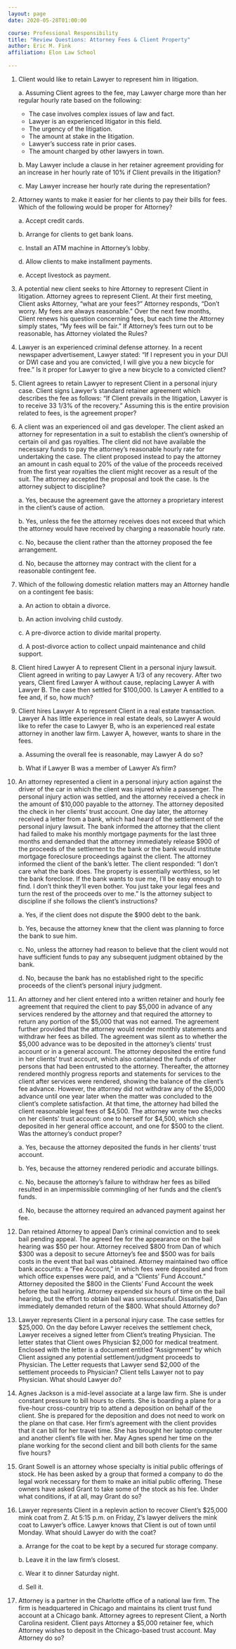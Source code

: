 ```yaml
---
layout: page
date: 2020-05-28T01:00:00

course: Professional Responsibility
title: "Review Questions: Attorney Fees & Client Property"
author: Eric M. Fink
affiliation: Elon Law School 
    
---
```


1. Client would like to retain Lawyer to represent him in litigation. 
    
    a. Assuming Client agrees to the fee, may Lawyer charge more than her regular hourly rate based on the following:
    - The case involves complex issues of law and fact.
    - Lawyer is an experienced litigator in this field.
    - The urgency of the litigation.
    - The amount at stake in the litigation.
    - Lawyer’s success rate in prior cases.
    - The amount charged by other lawyers in town.
    
    b. May Lawyer include a clause in her retainer agreement providing for an increase in her hourly rate of 10% if Client prevails in the litigation?
    
    c. May Lawyer increase her hourly rate during the representation?

2. Attorney wants to make it easier for her clients to pay their bills for fees. Which of the following would be proper for Attorney?
    
    a. Accept credit cards.
    
    b. Arrange for clients to get bank loans.
    
    c. Install an ATM machine in Attorney’s lobby.
    
    d. Allow clients to make installment payments.
    
    e. Accept livestock as payment.

3. A potential new client seeks to hire Attorney to represent Client in litigation. Attorney agrees to represent Client. At their first meeting, Client asks Attorney, “what are your fees?” Attorney responds, “Don’t worry. My fees are always reasonable.” Over the next few months, Client renews his question concerning fees, but each time the Attorney simply states, “My fees will be fair.” If Attorney’s fees turn out to be reasonable, has Attorney violated the Rules?

4. Lawyer is an experienced criminal defense attorney. In a recent newspaper advertisement, Lawyer stated: “If I represent you in your DUI or DWI case and you are convicted, I will give you a new bicycle for free.” Is it proper for Lawyer to give a new bicycle to a convicted client?

5. Client agrees to retain Lawyer to represent Client in a personal injury case. Client signs Lawyer’s standard retainer agreement which describes the fee as follows: “If Client prevails in the litigation, Lawyer is to receive 33 1/3% of the recovery.” Assuming this is the entire provision related to fees, is the agreement proper?

6. A client was an experienced oil and gas developer. The client asked an attorney for representation in a suit to establish the client’s ownership of certain oil and gas royalties. The client did not have available the necessary funds to pay the attorney’s reasonable hourly rate for undertaking the case. The client proposed instead to pay the attorney an amount in cash equal to 20% of the value of the proceeds received from the first year royalties the client might recover as a result of the suit. The attorney accepted the proposal and took the case. Is the attorney subject to discipline?
    
    a. Yes, because the agreement gave the attorney a proprietary interest in the client’s cause of action.
    
    b. Yes, unless the fee the attorney receives does not exceed that which the attorney would have received by charging a reasonable hourly rate.
    
    c. No, because the client rather than the attorney proposed the fee arrangement.
    
    d. No, because the attorney may contract with the client for a reasonable contingent fee.

7. Which of the following domestic relation matters may an Attorney handle on a contingent fee basis:
    
    a. An action to obtain a divorce.
    
    b. An action involving child custody.
    
    c. A pre-divorce action to divide marital property.
    
    d. A post-divorce action to collect unpaid maintenance and child support.

8. Client hired Lawyer A to represent Client in a personal injury lawsuit. Client agreed in writing to pay Lawyer A 1/3 of any recovery. After two years, Client fired Lawyer A without cause, replacing Lawyer A with Lawyer B. The case then settled for $100,000. Is Lawyer A entitled to a fee and, if so, how much?

9. Client hires Lawyer A to represent Client in a real estate transaction. Lawyer A has little experience in real estate deals, so Lawyer A would like to refer the case to Lawyer B, who is an experienced real estate attorney in another law firm. Lawyer A, however, wants to share in the fees. 
    
    a. Assuming the overall fee is reasonable, may Lawyer A do so?
    
    b. What if Lawyer B was a member of Lawyer A’s firm?

10. An attorney represented a client in a personal injury action against the driver of the car in which the client was injured while a passenger. The personal injury action was settled, and the attorney received a check in the amount of $10,000 payable to the attorney. The attorney deposited the check in her clients’ trust account. One day later, the attorney received a letter from a bank, which had heard of the settlement of the personal injury lawsuit. The bank informed the attorney that the client had failed to make his monthly mortgage payments for the last three months and demanded that the attorney immediately release $900 of the proceeds of the settlement to the bank or the bank would institute mortgage foreclosure proceedings against the client. The attorney informed the client of the bank’s letter. The client responded: “I don’t care what the bank does. The property is essentially worthless, so let the bank foreclose. If the bank wants to sue me, I’ll be easy enough to find. I don’t think they’ll even bother. You just take your legal fees and turn the rest of the proceeds over to me.” Is the attorney subject to discipline if she follows the client’s instructions?
    
    a. Yes, if the client does not dispute the $900 debt to the bank.
    
    b. Yes, because the attorney knew that the client was planning to force the bank to sue him.
    
    c. No, unless the attorney had reason to believe that the client would not have sufficient funds to pay any subsequent judgment obtained by the bank.
    
    d. No, because the bank has no established right to the specific proceeds of the client’s personal injury judgment.

11. An attorney and her client entered into a written retainer and hourly fee agreement that required the client to pay $5,000 in advance of any services rendered by the attorney and that required the attorney to return any portion of the $5,000 that was not earned. The agreement further provided that the attorney would render monthly statements and withdraw her fees as billed. The agreement was silent as to whether the $5,000 advance was to be deposited in the attorney’s clients’ trust account or in a general account. The attorney deposited the entire fund in her clients’ trust account, which also contained the funds of other persons that had been entrusted to the attorney. Thereafter, the attorney rendered monthly progress reports and statements for services to the client after services were rendered, showing the balance of the client’s fee advance. However, the attorney did not withdraw any of the $5,000 advance until one year later when the matter was concluded to the client’s complete satisfaction. At that time, the attorney had billed the client reasonable legal fees of $4,500. The attorney wrote two checks on her clients’ trust account: one to herself for $4,500, which she deposited in her general office account, and one for $500 to the client. Was the attorney’s conduct proper?
    
    a. Yes, because the attorney deposited the funds in her clients’ trust account.
    
    b. Yes, because the attorney rendered periodic and accurate billings.
    
    c. No, because the attorney’s failure to withdraw her fees as billed resulted in an impermissible commingling of her funds and the client’s funds.
    
    d. No, because the attorney required an advanced payment against her fee.

12. Dan retained Attorney to appeal Dan’s criminal conviction and to seek bail pending appeal. The agreed fee for the appearance on the bail hearing was $50 per hour. Attorney received $800 from Dan of which $300 was a deposit to secure Attorney’s fee and $500 was for bails costs in the event that bail was obtained. Attorney maintained two office bank accounts: a “Fee Account,” in which fees were deposited and from which office expenses were paid, and a “Clients’ Fund Account.” Attorney deposited the $800 in the Clients’ Fund Account the week before the bail hearing. Attorney expended six hours of time on the bail hearing, but the effort to obtain bail was unsuccessful. Dissatisfied, Dan immediately demanded return of the $800. What should Attorney do?

13. Lawyer represents Client in a personal injury case. The case settles for $25,000. On the day before Lawyer receives the settlement check, Lawyer receives a signed letter from Client’s treating Physician. The letter states that Client owes Physician $2,000 for medical treatment. Enclosed with the letter is a document entitled “Assignment” by which Client assigned any potential settlement/judgment proceeds to Physician. The Letter requests that Lawyer send $2,000 of the settlement proceeds to Physician? Client tells Lawyer not to pay Physician. What should Lawyer do?

14. Agnes Jackson is a mid-level associate at a large law firm. She is under constant pressure to bill hours to clients. She is boarding a plane for a five-hour cross-country trip to attend a deposition on behalf of the client. She is prepared for the deposition and does not need to work on the plane on that case. Her firm‘s agreement with the client provides that it can bill for her travel time. She has brought her laptop computer and another client‘s file with her. May Agnes spend her time on the plane working for the second client and bill both clients for the same five hours?

15. Grant Sowell is an attorney whose specialty is initial public offerings of stock. He has been asked by a group that formed a company to do the legal work necessary for them to make an initial public offering. These owners have asked Grant to take some of the stock as his fee. Under what conditions, if at all, may Grant do so?

16. Lawyer represents Client in a replevin action to recover Client’s $25,000 mink coat from Z. At 5:15 p.m. on Friday, Z’s lawyer delivers the mink coat to Lawyer’s office. Lawyer knows that Client is out of town until Monday. What should Lawyer do with the coat?
    
    a. Arrange for the coat to be kept by a secured fur storage company.
    
    b. Leave it in the law firm’s closest.
    
    c. Wear it to dinner Saturday night.
    
    d. Sell it. 

17. Attorney is a partner in the Charlotte office of a national law firm. The firm is headquartered in Chicago and maintains its client trust fund account at a Chicago bank. Attorney agrees to represent Client, a North Carolina resident. Client pays Attorney a $5,000 retainer fee, which Attorney wishes to deposit in the Chicago-based trust account. May Attorney do so? 

